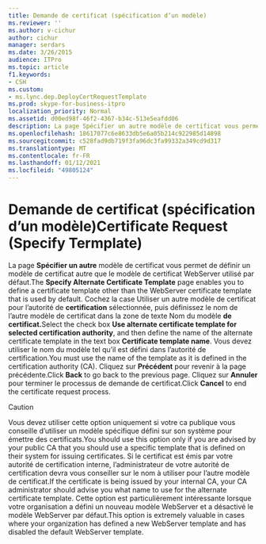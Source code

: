 ```yaml
---
title: Demande de certificat (spécification d’un modèle)
ms.reviewer: ''
ms.author: v-cichur
author: cichur
manager: serdars
ms.date: 3/26/2015
audience: ITPro
ms.topic: article
f1.keywords:
- CSH
ms.custom:
- ms.lync.dep.DeployCertRequestTemplate
ms.prod: skype-for-business-itpro
localization_priority: Normal
ms.assetid: d00ed98f-46f2-4367-b34c-513e5eafdd06
description: La page Spécifier un autre modèle de certificat vous permet de définir un modèle de certificat autre que le modèle de certificat WebServer utilisé par défaut. Cochez la case Utiliser un autre modèle de certificat pour l’autorité de certification sélectionnée, puis définissez le nom de l’autre modèle de certificat dans le nom du modèle de certificat de la zone de texte. Vous devez utiliser le nom du modèle tel qu’il est défini dans l’autorité de certification. Cliquez sur Précédent pour revenir à la page précédente. Cliquez sur Annuler pour terminer le processus de demande de certificat.
ms.openlocfilehash: 18617077c6e8633db5e6a05b214c922985d14898
ms.sourcegitcommit: c528fad9db719f3fa96dc3fa99332a349cd9d317
ms.translationtype: MT
ms.contentlocale: fr-FR
ms.lasthandoff: 01/12/2021
ms.locfileid: "49805124"
---
```

# <a name="certificate-request-specify-termplate"></a><span data-ttu-id="8d111-107">Demande de certificat (spécification d’un modèle)</span><span class="sxs-lookup"><span data-stu-id="8d111-107">Certificate Request (Specify Termplate)</span></span>
 
<span data-ttu-id="8d111-108">La page **Spécifier un autre** modèle de certificat vous permet de définir un modèle de certificat autre que le modèle de certificat WebServer utilisé par défaut.</span><span class="sxs-lookup"><span data-stu-id="8d111-108">The **Specify Alternate Certificate Template** page enables you to define a certificate template other than the WebServer certificate template that is used by default.</span></span> <span data-ttu-id="8d111-109">Cochez la case Utiliser un autre modèle de certificat pour l’autorité de **certification** sélectionnée, puis définissez le nom de l’autre modèle de certificat dans la zone de texte Nom du modèle **de certificat.**</span><span class="sxs-lookup"><span data-stu-id="8d111-109">Select the check box **Use alternate certificate template for selected certification authority**, and then define the name of the alternate certificate template in the text box **Certificate template name**.</span></span> <span data-ttu-id="8d111-110">Vous devez utiliser le nom du modèle tel qu’il est défini dans l’autorité de certification.</span><span class="sxs-lookup"><span data-stu-id="8d111-110">You must use the name of the template as it is defined in the certification authority (CA).</span></span> <span data-ttu-id="8d111-111">Cliquez sur **Précédent** pour revenir à la page précédente.</span><span class="sxs-lookup"><span data-stu-id="8d111-111">Click **Back** to go back to the previous page.</span></span> <span data-ttu-id="8d111-112">Cliquez sur **Annuler** pour terminer le processus de demande de certificat.</span><span class="sxs-lookup"><span data-stu-id="8d111-112">Click **Cancel** to end the certificate request process.</span></span>
  
> [!CAUTION]
> <span data-ttu-id="8d111-113">Vous devez utiliser cette option uniquement si votre ca publique vous conseille d’utiliser un modèle spécifique défini sur son système pour émettre des certificats.</span><span class="sxs-lookup"><span data-stu-id="8d111-113">You should use this option only if you are advised by your public CA that you should use a specific template that is defined on their system for issuing certificates.</span></span> <span data-ttu-id="8d111-114">Si le certificat est émis par votre autorité de certification interne, l’administrateur de votre autorité de certification devra vous conseiller sur le nom à utiliser pour l’autre modèle de certificat.</span><span class="sxs-lookup"><span data-stu-id="8d111-114">If the certificate is being issued by your internal CA, your CA administrator should advise you what name to use for the alternate certificate template.</span></span> <span data-ttu-id="8d111-115">Cette option est particulièrement intéressante lorsque votre organisation a défini un nouveau modèle WebServer et a désactivé le modèle WebServer par défaut.</span><span class="sxs-lookup"><span data-stu-id="8d111-115">This option is extremely valuable in cases where your organization has defined a new WebServer template and has disabled the default WebServer template.</span></span> 
  

